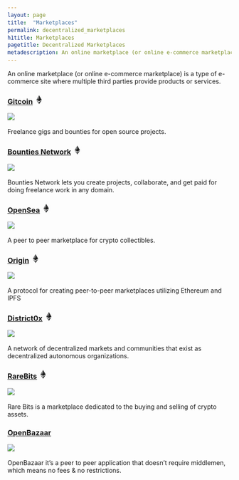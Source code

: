 ```yaml
---
layout: page
title:  "Marketplaces"
permalink: decentralized_marketplaces
h1title: Marketplaces
pagetitle: Decentralized Marketplaces
metadescription: An online marketplace (or online e-commerce marketplace) is a type of e-commerce site where multiple third parties provide products or services.
---
```


An online marketplace (or online e-commerce marketplace) is a type of e-commerce site where multiple third parties provide products or services.

### [Gitcoin](https://gitcoin.co/) ![](/images/ether.png)

![](//image.thum.io/get/width/500/crop/600/https://gitcoin.co/)

Freelance gigs and bounties for open source projects.

### [Bounties Network](https://bounties.network/) ![](/images/ether.png)

![](//image.thum.io/get/width/500/crop/600/https://bounties.network/)

Bounties Network lets you create projects, collaborate, and get paid for doing freelance work in any domain.

### [OpenSea](https://opensea.io/) ![](/images/ether.png)

![](//image.thum.io/get/width/500/crop/600/https://opensea.io/)

A peer to peer marketplace for crypto collectibles.

### [Origin](https://www.originprotocol.com/en) ![](/images/ether.png)

![](//image.thum.io/get/width/500/crop/600/https://www.originprotocol.com/en)

A protocol for creating peer-to-peer marketplaces utilizing Ethereum and IPFS

### [District0x](https://district0x.io/) ![](/images/ether.png)

![](//image.thum.io/get/width/500/crop/600/https://district0x.io/)

A network of decentralized markets and communities that exist as decentralized autonomous organizations.

### [RareBits](https://rarebits.io/) ![](/images/ether.png)

![](//image.thum.io/get/width/500/crop/600/https://rarebits.io/)

Rare Bits is a marketplace dedicated to the buying and selling of crypto assets.

### [OpenBazaar](https://openbazaar.org/)

![](//image.thum.io/get/width/500/crop/600/https://openbazaar.org/)

 OpenBazaar it’s a peer to peer application that doesn’t require middlemen, which means no fees & no restrictions.
